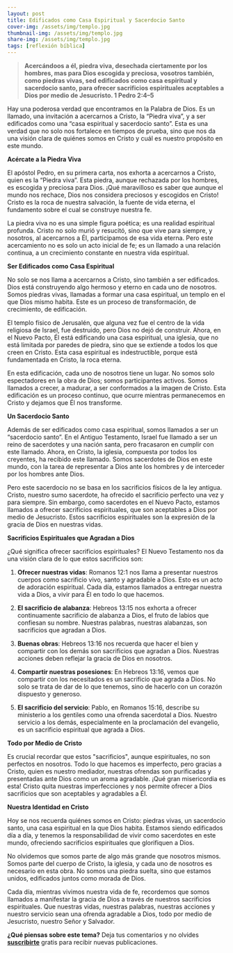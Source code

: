 ```yaml
---
layout: post
title: Edificados como Casa Espiritual y Sacerdocio Santo
cover-img: /assets/img/templo.jpg 
thumbnail-img: /assets/img/templo.jpg
share-img: /assets/img/templo.jpg
tags: [reflexión bíblica]
---
```

>**Acercándoos a él, piedra viva, desechada ciertamente por los hombres, mas para Dios escogida y preciosa, vosotros también, como piedras vivas, sed edificados como casa espiritual y sacerdocio santo, para ofrecer sacrificios espirituales aceptables a Dios por medio de Jesucristo. 1 Pedro 2:4–5**

Hay una poderosa verdad que encontramos en la Palabra de Dios. Es un llamado, una invitación a acercarnos a Cristo, la “Piedra viva”, y a ser edificados como una “casa espiritual y sacerdocio santo”. Esta es una verdad que no solo nos fortalece en tiempos de prueba, sino que nos da una visión clara de quiénes somos en Cristo y cuál es nuestro propósito en este mundo.

**Acércate a la Piedra Viva**

El apóstol Pedro, en su primera carta, nos exhorta a acercarnos a Cristo, quien es la “Piedra viva”. Esta piedra, aunque rechazada por los hombres, es escogida y preciosa para Dios. ¡Qué maravilloso es saber que aunque el mundo nos rechace, Dios nos considera preciosos y escogidos en Cristo! Cristo es la roca de nuestra salvación, la fuente de vida eterna, el fundamento sobre el cual se construye nuestra fe.

La piedra viva no es una simple figura poética; es una realidad espiritual profunda. Cristo no solo murió y resucitó, sino que vive para siempre, y nosotros, al acercarnos a Él, participamos de esa vida eterna. Pero este acercamiento no es solo un acto inicial de fe; es un llamado a una relación continua, a un crecimiento constante en nuestra vida espiritual.

**Ser Edificados como Casa Espiritual**

No solo se nos llama a acercarnos a Cristo, sino también a ser edificados. Dios está construyendo algo hermoso y eterno en cada uno de nosotros. Somos piedras vivas, llamadas a formar una casa espiritual, un templo en el que Dios mismo habita. Este es un proceso de transformación, de crecimiento, de edificación.

El templo físico de Jerusalén, que alguna vez fue el centro de la vida religiosa de Israel, fue destruido, pero Dios no dejó de construir. Ahora, en el Nuevo Pacto, Él está edificando una casa espiritual, una iglesia, que no está limitada por paredes de piedra, sino que se extiende a todos los que creen en Cristo. Esta casa espiritual es indestructible, porque está fundamentada en Cristo, la roca eterna.

En esta edificación, cada uno de nosotros tiene un lugar. No somos solo espectadores en la obra de Dios; somos participantes activos. Somos llamados a crecer, a madurar, a ser conformados a la imagen de Cristo. Esta edificación es un proceso continuo, que ocurre mientras permanecemos en Cristo y dejamos que Él nos transforme.

**Un Sacerdocio Santo**

Además de ser edificados como casa espiritual, somos llamados a ser un “sacerdocio santo”. En el Antiguo Testamento, Israel fue llamado a ser un reino de sacerdotes y una nación santa, pero fracasaron en cumplir con este llamado. Ahora, en Cristo, la iglesia, compuesta por todos los creyentes, ha recibido este llamado. Somos sacerdotes de Dios en este mundo, con la tarea de representar a Dios ante los hombres y de interceder por los hombres ante Dios.

Pero este sacerdocio no se basa en los sacrificios físicos de la ley antigua. Cristo, nuestro sumo sacerdote, ha ofrecido el sacrificio perfecto una vez y para siempre. Sin embargo, como sacerdotes en el Nuevo Pacto, estamos llamados a ofrecer sacrificios espirituales, que son aceptables a Dios por medio de Jesucristo. Estos sacrificios espirituales son la expresión de la gracia de Dios en nuestras vidas.

**Sacrificios Espirituales que Agradan a Dios**

¿Qué significa ofrecer sacrificios espirituales? El Nuevo Testamento nos da una visión clara de lo que estos sacrificios son:

1. **Ofrecer nuestras vidas**: Romanos 12:1 nos llama a presentar nuestros cuerpos como sacrificio vivo, santo y agradable a Dios. Esto es un acto de adoración espiritual. Cada día, estamos llamados a entregar nuestra vida a Dios, a vivir para Él en todo lo que hacemos.

2. **El sacrificio de alabanza**: Hebreos 13:15 nos exhorta a ofrecer continuamente sacrificio de alabanza a Dios, el fruto de labios que confiesan su nombre. Nuestras palabras, nuestras alabanzas, son sacrificios que agradan a Dios.

3. **Buenas obras**: Hebreos 13:16 nos recuerda que hacer el bien y compartir con los demás son sacrificios que agradan a Dios. Nuestras acciones deben reflejar la gracia de Dios en nosotros.

4. **Compartir nuestras posesiones**: En Hebreos 13:16, vemos que compartir con los necesitados es un sacrificio que agrada a Dios. No solo se trata de dar de lo que tenemos, sino de hacerlo con un corazón dispuesto y generoso.

5. **El sacrificio del servicio**: Pablo, en Romanos 15:16, describe su ministerio a los gentiles como una ofrenda sacerdotal a Dios. Nuestro servicio a los demás, especialmente en la proclamación del evangelio, es un sacrificio espiritual que agrada a Dios.

**Todo por Medio de Cristo**

Es crucial recordar que estos "sacrificios", aunque espirituales, no son perfectos en nosotros. Todo lo que hacemos es imperfecto, pero gracias a Cristo, quien es nuestro mediador, nuestras ofrendas son purificadas y presentadas ante Dios como un aroma agradable. ¡Qué gran misericordia es esta! Cristo quita nuestras imperfecciones y nos permite ofrecer a Dios sacrificios que son aceptables y agradables a Él.

**Nuestra Identidad en Cristo**

Hoy se nos recuerda quiénes somos en Cristo: piedras vivas, un sacerdocio santo, una casa espiritual en la que Dios habita. Estamos siendo edificados día a día, y tenemos la responsabilidad de vivir como sacerdotes en este mundo, ofreciendo sacrificios espirituales que glorifiquen a Dios.

No olvidemos que somos parte de algo más grande que nosotros mismos. Somos parte del cuerpo de Cristo, la iglesia, y cada uno de nosotros es necesario en esta obra. No somos una piedra suelta, sino que estamos unidos, edificados juntos como morada de Dios.

Cada día, mientras vivimos nuestra vida de fe, recordemos que somos llamados a manifestar la gracia de Dios a través de nuestros sacrificios espirituales. Que nuestras vidas, nuestras palabras, nuestras acciones y nuestro servicio sean una ofrenda agradable a Dios, todo por medio de Jesucristo, nuestro Señor y Salvador.

**¿Qué piensas sobre este tema?** Deja tus comentarios y no olvides **[suscribirte](https://www.feedio.co/@jdanois)** gratis para recibir nuevas publicaciones.
<!--stackedit_data:
eyJoaXN0b3J5IjpbLTE4OTI0MzI0MTgsNzgwMjgyNDgxXX0=
-->